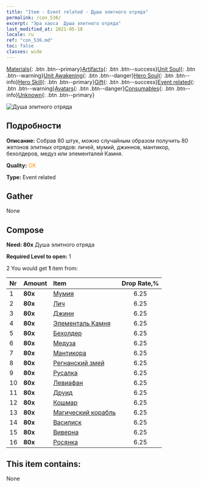 ```yaml
---
title: "Item - Event related - Душа элитного отряда"
permalink: /con_536/
excerpt: "Эра хаоса  Душа элитного отряда"
last_modified_at: 2021-05-18
locale: ru
ref: "con_536.md"
toc: false
classes: wide
---
```

 [Materials](/ItemsRU/){: .btn .btn--primary}[Artifacts](/ItemsRU/Artifacts/){: .btn .btn--success}[Unit Soul](/ItemsRU/UnitSoul/){: .btn .btn--warning}[Unit Awakening](/ItemsRU/UnitAwakening/){: .btn .btn--danger}[Hero Soul](/ItemsRU/HeroSoul/){: .btn .btn--info}[Hero Skill](/ItemsRU/HeroSkill/){: .btn .btn--primary}[Gift](/ItemsRU/Gift/){: .btn .btn--success}[Event related](/ItemsRU/Events/){: .btn .btn--warning}[Avatars](/ItemsRU/Avatars/){: .btn .btn--danger}[Consumables](/ItemsRU/Consumables/){: .btn .btn--info}[Unknown](/ItemsRU/Unknown/){: .btn .btn--primary}

 ![Душа элитного отряда](/images/t/i_10022.png)

## Подробности
 **Описание:** Собрав 80 штук, можно случайным образом получить 80 жетонов элитных отрядов: личей, мумий, джиннов, мантикор, бехолдеров, медуз или элементалей Камня.

 **Quality:** <span style="color: #FF8C00">OK</span>

 **Type:** Event related

## Gather

  None

## Compose

 **Need: 80x** Душа элитного отряда

 **Required Level to open:** 1

 2 You would get **1** item  from:

  | Nr | Amount |     Item    | Drop Rate,% |
  |:---|:-------|:------------|:---------:|
  | 1 |  **80x** | [Мумия](/ItemsRU/unt_215/) | 6.25 | 
  | 2 |  **80x** | [Лич](/ItemsRU/unt_212/) | 6.25 | 
  | 3 |  **80x** | [Джинн](/ItemsRU/unt_239/) | 6.25 | 
  | 4 |  **80x** | [Элементаль Камня](/ItemsRU/unt_266/) | 6.25 | 
  | 5 |  **80x** | [Бехолдер](/ItemsRU/unt_246/) | 6.25 | 
  | 6 |  **80x** | [Медуза](/ItemsRU/unt_247/) | 6.25 | 
  | 7 |  **80x** | [Мантикора](/ItemsRU/unt_249/) | 6.25 | 
  | 8 |  **80x** | [Регнанский змей](/ItemsRU/unt_276/) | 6.25 | 
  | 9 |  **80x** | [Русалка](/ItemsRU/unt_277/) | 6.25 | 
  | 10 |  **80x** | [Левиафан](/ItemsRU/unt_280/) | 6.25 | 
  | 11 |  **80x** | [Друид](/ItemsRU/unt_206/) | 6.25 | 
  | 12 |  **80x** | [Кошмар](/ItemsRU/unt_233/) | 6.25 | 
  | 13 |  **80x** | [Магический корабль](/ItemsRU/unt_242/) | 6.25 | 
  | 14 |  **80x** | [Василиск](/ItemsRU/unt_256/) | 6.25 | 
  | 15 |  **80x** | [Виверна](/ItemsRU/unt_258/) | 6.25 | 
  | 16 |  **80x** | [Росянка](/ItemsRU/unt_260/) | 6.25 | 


## This item contains:

  None

